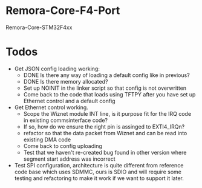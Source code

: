 # Remora-Core-F4-Port
Remora-Core-STM32F4xx

# Todos
- Get JSON config loading working:
    - DONE Is there any way of loading a default config like in previous?
    - DONE Is there memory allocated?
    - Set up NOINIT in the linker script so that config is not overwritten
    - Come back to the code that loads using TFTPY after you have set up Ethernet control and a default config
- Get Ethernet control working.
    - Scope the Wiznet module INT line, is it purpose fit for the IRQ code in existing commsinterface code?
    - If so, how do we ensure the right pin is assinged to EXTI4_IRQn?
    - refactor so that the data packet from Wiznet and can be read into existing DMA code
    - Come back to config uploading
    - Test that we haven't re-created bug found in other version where segment start address was incorrect
- Test SPI configuration, architecture is quite different from reference code base which uses SDMMC, ours is SDIO and will require some testing and refactoring to make it work if we want to support it later.
